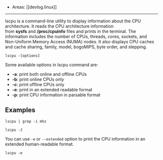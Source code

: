 
- Areas: [[devlog.linux]]

---

lscpu is a command-line utility to display information about the CPU architecture. It reads the CPU architecture information from **sysfs** and **/proc/cpuinfo** files and prints in the terminal. The information includes the number of CPUs, threads, cores, sockets, and Non-Uniform Memory Access (NUMA) nodes. It also displays CPU caches and cache sharing, family, model, bogoMIPS, byte order, and stepping.

```
lscpu -[options]
```

Some available options in lscpu command are:

- **-a**: print both online and offline CPUs
- **-b**: print online CPUs only
- **-c**: print offline CPUs only
- **-e**: print in an extended readable format
- **-p**: print CPU information in parsable format

## Examples

```
lscpu | grep -i mhz
```

```
lscpu -J
```

You can use `-e` or `--extended` option to print the CPU information in an extended human-readable format.

```
lscpu -e
```
